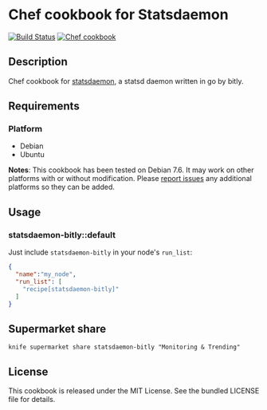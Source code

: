 # Chef cookbook for Statsdaemon

[![Build Status](https://travis-ci.org/mburns/cookbook-statsdaemon-bitly.svg)](https://travis-ci.org/mburns/cookbook-statsdaemon-bitly)
[![Chef cookbook](https://img.shields.io/cookbook/v/statsdaemon-bitly.svg)](https://supermarket.chef.io/cookbooks/statsdaemon-bitly)

## Description

Chef cookbook for [statsdaemon](https://github.com/bitly/statsdaemon), a statsd
daemon written in go by bitly.

## Requirements

### Platform

* Debian
* Ubuntu

**Notes**: This cookbook has been tested on Debian 7.6. It may work on other
platforms with or without modification. Please [report
issues](https://github.com/mburns/cookbook-statsdaemon-bitly/issues) any
additional platforms so they can be added.

## Usage

### statsdaemon-bitly::default

Just include `statsdaemon-bitly` in your node's `run_list`:

```json
{
  "name":"my_node",
  "run_list": [
    "recipe[statsdaemon-bitly]"
  ]
}
```

## Supermarket share

    knife supermarket share statsdaemon-bitly "Monitoring & Trending"

## License

This cookbook is released under the MIT License. See the bundled LICENSE file
for details.
